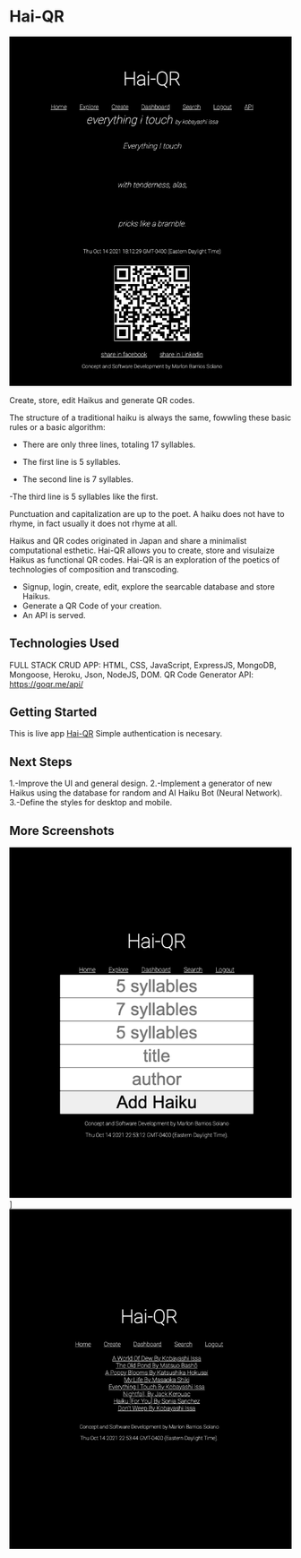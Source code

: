 # Hai-QR

![screenshot](https://github.com/marlonbarrios/project2-hai-QR/blob/main/public/assets/images/show.png)

Create, store, edit Haikus and generate QR codes.

The structure of a traditional haiku is always the same, fowwling these basic rules or a basic algorithm:

- There are only three lines, totaling 17 syllables.

- The first line is 5 syllables.

- The second line is 7 syllables.

-The third line is 5 syllables like the first.

Punctuation and capitalization are up to the poet.
A haiku does not have to rhyme, in fact usually it does not rhyme at all.

Haikus and QR codes originated in Japan and share a minimalist computational esthetic. Hai-QR allows you to create, store and visulaize Haikus as functional QR codes. Hai-QR is an exploration of the poetics of technologies of composition and transcoding.
- Signup, login, create, edit, explore the  searcable database and store Haikus.
- Generate a QR Code of your creation.
- An API is served.


## Technologies Used

FULL STACK CRUD APP: HTML, CSS, JavaScript, ExpressJS, MongoDB, Mongoose, Heroku, Json, NodeJS, DOM.
QR Code Generator API: https://goqr.me/api/

## Getting Started

This is live app [Hai-QR](https://haiqr2.herokuapp.com/ 'You need to Sigup and Log in')
Simple authentication is necesary.

## Next Steps
1.-Improve the UI and general design.
2.-Implement a generator of new Haikus using the database for random and AI Haiku Bot (Neural Network).
3.-Define the styles for desktop and mobile.

## More Screenshots
![Screenshot](https://github.com/marlonbarrios/project2-hai-QR/blob/main/public/assets/images/create%20new.png?raw=true)]
![screenshot](https://github.com/marlonbarrios/project2-hai-QR/blob/main/public/assets/images/all%20haikkus.png?raw=true)





















